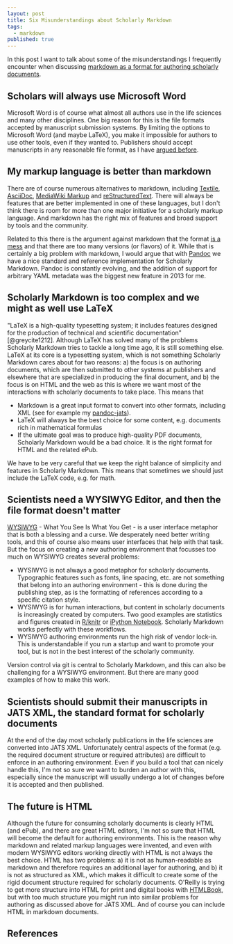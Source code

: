 ```yaml
---
layout: post
title: Six Misunderstandings about Scholarly Markdown
tags:
  - markdown
published: true
---
```

In this post I want to talk about some of the misunderstandings I frequently encounter when discussing [markdown as a format for authoring scholarly documents](/2013/06/17/what-is-scholarly-markdown/).<!--more-->

## Scholars will always use Microsoft Word
Microsoft Word is of course what almost all authors use in the life sciences and many other disciplines. One big reason for this is the file formats accepted by manuscript submission systems. By limiting the options to Microsoft Word (and maybe LaTeX), you make it impossible for authors to use other tools, even if they wanted to. Publishers should accept manuscripts in any reasonable file format, as I have [argued before](http://blog.martinfenner.org/2013/11/17/the-grammar-of-scholarly-communication/).

## My markup language is better than markdown
There are of course numerous alternatives to markdown, including [Textile](http://txstyle.org/), [AsciiDoc](http://www.methods.co.nz/asciidoc/), [MediaWiki Markup](http://www.mediawiki.org/wiki/Help:Formatting) and [reStructuredText](http://docutils.sourceforge.net/docs/ref/rst/introduction.html). There will always be features that are better implemented in one of these languages, but I don't think there is room for more than one major initiative for a scholarly markup language. And markdown has the right mix of features and broad support by tools and the community.

Related to this there is the argument against markdown that the format [is a mess](http://blog.codinghorror.com/the-future-of-markdown/) and that there are too many versions (or flavors) of it. While that is certainly a big problem with markdown, I would argue that with [Pandoc](http://johnmacfarlane.net/pandoc/) we have a nice standard and reference implementation for Scholarly Markdown. Pandoc is constantly evolving, and the addition of support for arbitrary YAML metadata was the biggest new feature in 2013 for me.

## Scholarly Markdown is too complex and we might as well use LaTeX
"LaTeX is a high-quality typesetting system; it includes features designed for the production of technical and scientific documentation" [@greycite1212]. Although LaTeX has solved many of the problems Scholarly Markdown tries to tackle a long time ago, it is still something else. LaTeX at its core is a typesetting system, which is not something Scholarly Markdown cares about for two reasons: a) the focus is on authoring documents, which are then submitted to other systems at publishers and elsewhere that are specialized in producing the final document, and b) the focus is on HTML and the web as this is where we want most of the interactions with scholarly documents to take place. This means that

* Markdown is a great input format to convert into other formats, including XML (see for example my [pandoc-jats](https://github.com/mfenner/pandoc-jats)).
* LaTeX will always be the best choice for some content, e.g. documents rich in mathematical formulas
* If the ultimate goal was to produce high-quality PDF documents, Scholarly Markdown would be a bad choice. It is the right format for HTML and the related ePub.

We have to be very careful that we keep the right balance of simplicity and features in Scholarly Markdown. This means that sometimes we should just include the LaTeX code, e.g. for math.

## Scientists need a WYSIWYG Editor, and then the file format doesn't matter
[WYSIWYG](http://en.wikipedia.org/wiki/WYSIWYG) - What You See Is What You Get - is a user interface metaphor that is both a blessing and a curse. We desperately need better writing tools, and this of course also means user interfaces that help with that task. But the focus on creating a new authoring environment that focusses too much on WYSIWYG creates several problems:

* WYSIWYG is not always a good metaphor for scholarly documents. Typographic features such as fonts, line spacing, etc. are not something that belong into an authoring environment - this is done during the publishing step, as is the formatting of references according to a specific citation style.
* WYSIWYG is for human interactions, but content in scholarly documents is increasingly created by computers. Two good examples are statistics and figures created in [R/knitr](http://yihui.name/knitr/) or [iPython Notebook](http://ipython.org/notebook.html). Scholarly Markdown works perfectly with these workflows.
* WYSIWYG authoring environments run the high risk of vendor lock-in. This is understandable if you run a startup and want to promote your tool, but is not in the best interest of the scholarly community.

Version control via git is central to Scholarly Markdown, and this can also be challenging for a WYSIWYG environment. But there are many good examples of how to make this work.

## Scientists should submit their manuscripts in JATS XML, the standard format for scholarly documents
At the end of the day most scholarly publications in the life sciences are converted into JATS XML. Unfortunately central aspects of the format (e.g. the required document structure or required attributes) are difficult to enforce in an authoring environment. Even if you build a tool that can nicely handle this, I'm not so sure we want to burden an author with this, especially since the manuscript will usually undergo a lot of changes before it is accepted and then published.

## The future is HTML
Although the future for consuming scholarly documents is clearly HTML (and ePub), and there are great HTML editors, I'm not so sure that HTML will become the default for authoring environments. This is the reason why markdown and related markup languages were invented, and even with modern WYSIWYG editors working directly with HTML is not always the best choice. HTML has two problems: a) it is not as human-readable as markdown and therefore requires an additional layer for authoring, and b) it is not as structured as XML, which makes it difficult to create some of the rigid document structure required for scholarly documents. O'Reilly is trying to get more structure into HTML for print and digital books with [HTMLBook](https://github.com/oreillymedia/htmlbook), but with too much structure you might run into similar problems for authoring as discussed above for JATS XML. And of course you can include HTML in markdown documents.

## References
